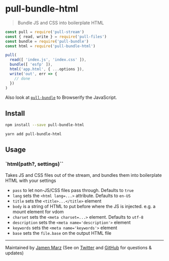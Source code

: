 
# pull-bundle-html

> Bundle JS and CSS into boilerplate HTML

```js
const pull = require('pull-stream')
const { read, write } = require('pull-files')
const bundle = require('pull-bundle')
const html = require('pull-bundle-html')

pull(
  read([ 'index.js', 'index.css' ]),
  bundle([ 'esfp' ]),
  html('app.html', { ...options }),
  write('out', err => {
    // done
  })
)
```

Also look at [`pull-bundle`](https://github.com/jamen/pull-bundle) to Browserify the JavaScript.

## Install

```sh
npm install --save pull-bundle-html
```

```sh
yarn add pull-bundle-html
```

## Usage

### `html(path?, settings)``

Takes JS and CSS files out of the stream, and bundles them into boilerplate HTML with your settings

 - `pass` to let non-JS/CSS files pass through.  Defaults to `true`
 - `lang` sets the `<html lang=...>` attribute.  Defaults to `en-US`
 - `title` sets the `<title>...</title>` element
 - `body` is a string of HTML to put before where the JS is injected.  e.g. a mount element for vdom
 - `charset` sets the `<meta charset=...>` element.  Defaults to `utf-8`
 - `description` sets the `<meta name='description'>` element
 - `keywords` sets the `<meta name='keywords'>` element
 - `base` sets the `file.base` on the output HTML file

---

Maintained by [Jamen Marz](https://git.io/jamen) (See on [Twitter](https://twitter.com/jamenmarz) and [GitHub](https://github.com/jamen) for questions & updates)


